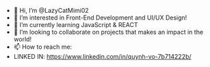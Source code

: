 - 👋 Hi, I’m @LazyCatMimi02
- 👀 I’m interested in Front-End Development and UI/UX Design!
- 🌱 I’m currently learning JavaScript & REACT
- 💞️ I’m looking to collaborate on projects that makes an impact in the world!
- 📫 How to reach me:
- LINKED IN: https://www.linkedin.com/in/quynh-vo-7b714222b/

<!---
LazyCatMimi02/LazyCatMimi02 is a ✨ special ✨ repository because its `README.md` (this file) appears on your GitHub profile.
You can click the Preview link to take a look at your changes.
--->
